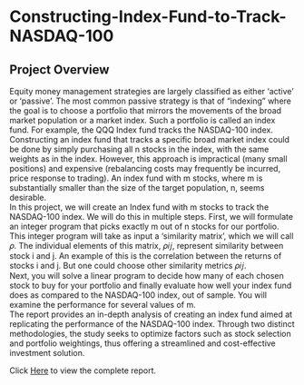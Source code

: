 # Constructing-Index-Fund-to-Track-NASDAQ-100

## Project Overview
Equity money management strategies are largely classified as either ‘active’ or ‘passive’. The most common passive strategy is that of “indexing” where the goal is to choose a portfolio that mirrors the movements of the broad market population or a market index. Such a portfolio is called an index fund. For example, the QQQ Index fund tracks the NASDAQ-100 index.  
Constructing an index fund that tracks a specific broad market index could be done by simply purchasing all n stocks in the index, with the same weights as in the index. However, this approach is impractical (many small positions) and expensive (rebalancing costs may frequently be incurred, price response to trading). An index fund with m stocks, where m is substantially smaller than the size of the target population, n, seems desirable.  
In this project, we will create an Index fund with m stocks to track the NASDAQ-100 index. We will do this in multiple steps. First, we will formulate an integer program that picks exactly m out of n stocks for our portfolio. This integer program will take as input a ‘similarity matrix’, which we will call 𝜌. The individual elements of this matrix, 𝜌𝑖𝑗, represent similarity between stock i and j. An example of this is the correlation between the returns of stocks i and j. But one could choose other similarity metrics 𝜌𝑖𝑗.  
Next, you will solve a linear program to decide how many of each chosen stock to buy for your portfolio and finally evaluate how well your index fund does as compared to the NASDAQ-100 index, out of sample. You will examine the performance for several values of m.    
The report provides an in-depth analysis of creating an index fund aimed at replicating the performance of the NASDAQ-100 index. Through two distinct methodologies, the study seeks to optimize factors such as stock selection and portfolio weightings, thus offering a streamlined and cost-effective investment solution.

Click [Here](https://github.com/MonicaLiou1025/Constructing-Index-Fund-to-Track-NASDAQ-100/blob/main/Project%20Report.pdf) to view the complete report.
